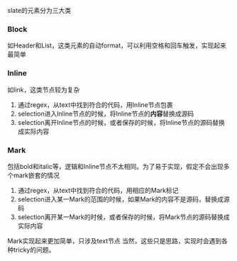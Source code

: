 slate的元素分为三大类

### Block
如Header和List，这类元素的自动format，可以利用空格和回车触发，实现起来最简单

### Inline
如link，这类节点较为复杂
1. 通过regex，从text中找到符合的代码，用Inline节点包裹
2. selection进入Inline节点的时候，将Inline节点的**内容**替换成源码
3. selection离开Inline节点的时候，或者保存的时候，将Inline节点的源码替换成实际内容

### Mark
包括bold和italic等，逻辑和Inline节点不太相同。为了易于实现，假定不会出现多个mark嵌套的情况
1. 通过regex，从text中找到符合的代码，用相应的Mark标记
2. selection进入某一Mark的范围的时候，如果Mark的内容不是源码，替换成源码
3. selection离开某一Mark的时候，或者保存的时候，将Mark节点的源码替换成实际内容

Mark实现起来更加简单，只涉及text节点
当然，这些只是思路，实现时会遇到各种tricky的问题。
